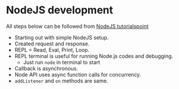 # NodeJS development

All steps below can be followed from [NodeJS tutorialspoint](https://www.tutorialspoint.com/nodejs/index.htm)

- Starting out with simple NodeJS setup.
- Created request and response.
- REPL = Read, Eval, Print, Loop. 
- REPL terminal is useful for running Node.js codes and debugging.
    - Just run `node` in terminal to start
- Callback is asynchronous.
- Node API uses async function calls for concurrency.
- `addListener` and `on` methods are same.
